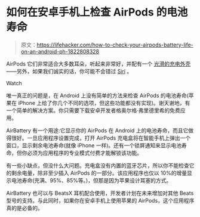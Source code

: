 # 如何在安卓手机上检查 AirPods 的电池寿命

> 原文：<https://lifehacker.com/how-to-check-your-airpods-battery-life-on-an-android-ph-1822808328>

AirPods 它们非常适合大多数耳朵，听起来非常好，并配有一个 [光滑的充电外壳](https://lifehacker.com/use-your-airpods-case-as-an-on-the-go-iphone-stand-1820478755)——另外，如果我们诚实的话，你可能不会错过 [Siri](https://lifehacker.com/take-a-few-steps-back-from-siri-when-you-train-it-to-re-1822729595) 。

Watch

唯一真正的问题是，在 Android 上没有简单的方法来检查 AirPods 的电池寿命(苹果在 iPhone 上给了你几个不同的选项，但这些功能都没有实现)。谢天谢地，有一个简单的解决方案。你只需要下载安卓开发者格奥尔格·弗里德里希的免费应用。

AirBattery 有一个用途:它显示你的 AirPods 在 Android 上的电池寿命，而且它做得很好。一旦应用程序设置完成，打开 AirPods 充电盒将在智能手机上弹出一个窗口，显示剩余电池寿命(就像 iPhone 一样)。还有一个锁屏通知来显示电池寿命，但你必须为应用程序的专业模式付费才能解锁该功能。

有一些小缺点，但没什么大问题。充电盒没有内置的蓝牙芯片，所以你不能检查它的剩余电量，除非至少插入 AirPods 的一部分。该应用程序也仅以 10%的增量显示电池寿命(充满、95%、85%等。)，但那是因为苹果设计耳塞的方式。

AirBattery 也可以与 BeatsX 耳机配合使用，开发者计划在未来增加对其他 Beats 型号的支持。与此同时，如果你在安卓手机上使用苹果的 AirPods，这个应用程序真的是必备的。